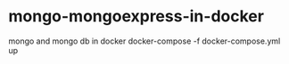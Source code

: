 # mongo-mongoexpress-in-docker
mongo and mongo db in docker 
docker-compose -f docker-compose.yml up
